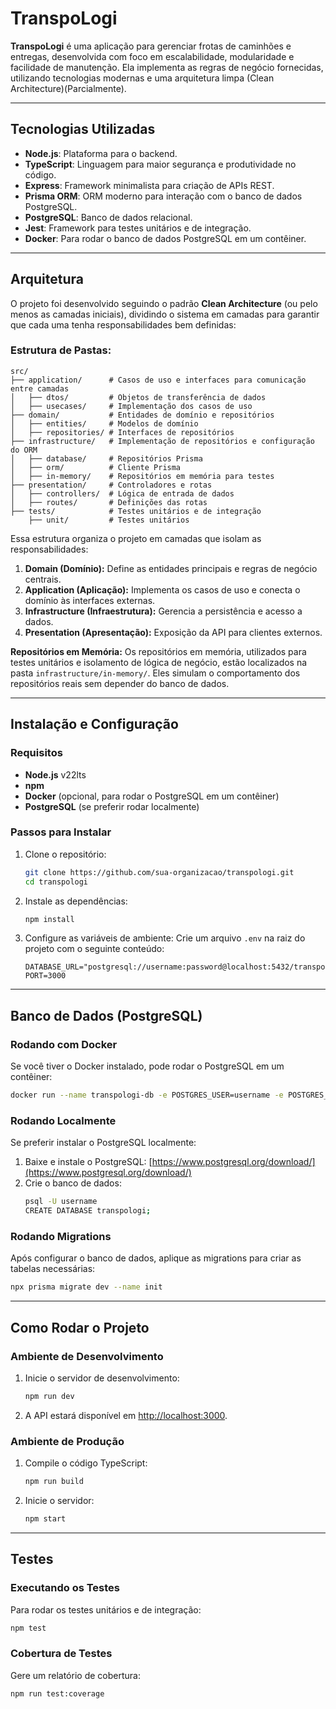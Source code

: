 # TranspoLogi

**TranspoLogi** é uma aplicação para gerenciar frotas de caminhões e entregas, desenvolvida com foco em escalabilidade, modularidade e facilidade de manutenção. Ela implementa as regras de negócio fornecidas, utilizando tecnologias modernas e uma arquitetura limpa (Clean Architecture)(Parcialmente).

---

## **Tecnologias Utilizadas**

- **Node.js**: Plataforma para o backend.
- **TypeScript**: Linguagem para maior segurança e produtividade no código.
- **Express**: Framework minimalista para criação de APIs REST.
- **Prisma ORM**: ORM moderno para interação com o banco de dados PostgreSQL.
- **PostgreSQL**: Banco de dados relacional.
- **Jest**: Framework para testes unitários e de integração.
- **Docker**: Para rodar o banco de dados PostgreSQL em um contêiner.

---

## **Arquitetura**

O projeto foi desenvolvido seguindo o padrão **Clean Architecture** (ou pelo menos as camadas iniciais), dividindo o sistema em camadas para garantir que cada uma tenha responsabilidades bem definidas:

### Estrutura de Pastas:

```plaintext
src/
├── application/      # Casos de uso e interfaces para comunicação entre camadas
│   ├── dtos/         # Objetos de transferência de dados
│   ├── usecases/     # Implementação dos casos de uso
├── domain/           # Entidades de domínio e repositórios
│   ├── entities/     # Modelos de domínio
│   ├── repositories/ # Interfaces de repositórios
├── infrastructure/   # Implementação de repositórios e configuração do ORM
│   ├── database/     # Repositórios Prisma
│   ├── orm/          # Cliente Prisma
│   ├── in-memory/    # Repositórios em memória para testes
├── presentation/     # Controladores e rotas
│   ├── controllers/  # Lógica de entrada de dados
│   ├── routes/       # Definições das rotas
├── tests/            # Testes unitários e de integração
    ├── unit/         # Testes unitários
```

Essa estrutura organiza o projeto em camadas que isolam as responsabilidades:

1. **Domain (Domínio):** Define as entidades principais e regras de negócio centrais.
2. **Application (Aplicação):** Implementa os casos de uso e conecta o domínio às interfaces externas.
3. **Infrastructure (Infraestrutura):** Gerencia a persistência e acesso a dados.
4. **Presentation (Apresentação):** Exposição da API para clientes externos.

**Repositórios em Memória:**
Os repositórios em memória, utilizados para testes unitários e isolamento de lógica de negócio, estão localizados na pasta `infrastructure/in-memory/`. Eles simulam o comportamento dos repositórios reais sem depender do banco de dados.

---

## **Instalação e Configuração**

### **Requisitos**

- **Node.js** v22lts
- **npm**
- **Docker** (opcional, para rodar o PostgreSQL em um contêiner)
- **PostgreSQL** (se preferir rodar localmente)

### **Passos para Instalar**

1. Clone o repositório:

   ```bash
   git clone https://github.com/sua-organizacao/transpologi.git
   cd transpologi
   ```

2. Instale as dependências:

   ```bash
   npm install
   ```

3. Configure as variáveis de ambiente:
   Crie um arquivo `.env` na raiz do projeto com o seguinte conteúdo:
   ```env
   DATABASE_URL="postgresql://username:password@localhost:5432/transpologi"
   PORT=3000
   ```

---

## **Banco de Dados (PostgreSQL)**

### **Rodando com Docker**

Se você tiver o Docker instalado, pode rodar o PostgreSQL em um contêiner:

```bash
docker run --name transpologi-db -e POSTGRES_USER=username -e POSTGRES_PASSWORD=password -e POSTGRES_DB=transpologi -p 5432:5432 -d postgres
```

### **Rodando Localmente**

Se preferir instalar o PostgreSQL localmente:

1. Baixe e instale o PostgreSQL: [https://www.postgresql.org/download/](https://www.postgresql.org/download/)
2. Crie o banco de dados:
   ```bash
   psql -U username
   CREATE DATABASE transpologi;
   ```

### **Rodando Migrations**

Após configurar o banco de dados, aplique as migrations para criar as tabelas necessárias:

```bash
npx prisma migrate dev --name init
```

---

## **Como Rodar o Projeto**

### **Ambiente de Desenvolvimento**

1. Inicie o servidor de desenvolvimento:
   ```bash
   npm run dev
   ```
2. A API estará disponível em [http://localhost:3000](http://localhost:3000).

### **Ambiente de Produção**

1. Compile o código TypeScript:
   ```bash
   npm run build
   ```
2. Inicie o servidor:
   ```bash
   npm start
   ```

---

## **Testes**

### **Executando os Testes**

Para rodar os testes unitários e de integração:

```bash
npm test
```

### **Cobertura de Testes**

Gere um relatório de cobertura:

```bash
npm run test:coverage
```
